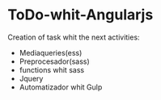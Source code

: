 # ToDo-whit-Angularjs
Creation of task whit the next activities:

- Mediaqueries(ess) 
- Preprocesador(sass) 
- functions whit sass
- Jquery
- Automatizador whit Gulp
